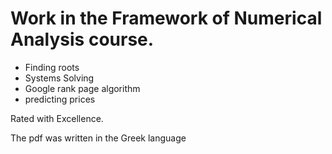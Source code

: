 # Work in the Framework of Numerical Analysis course.
- Finding roots
- Systems Solving
- Google rank page algorithm
- predicting  prices

Rated with Excellence.

The pdf was written in the Greek language
